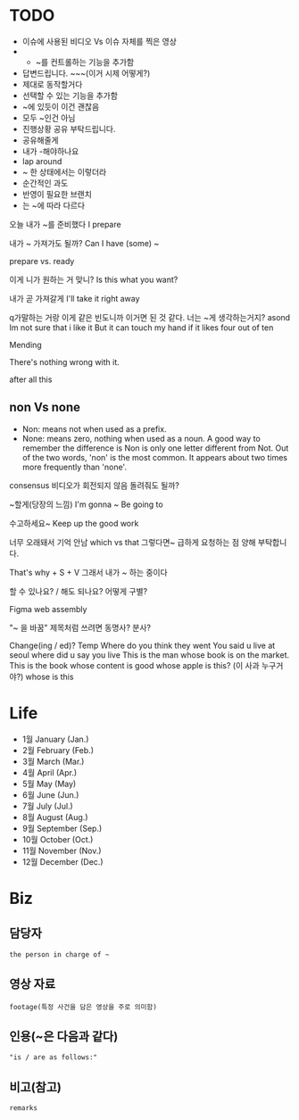 # TODO
- 이슈에 사용된 비디오 Vs 이슈 자체를 찍은 영상
- - ~를 컨트롤하는 기능을 추가함
- 답변드립니다. ~~~(이거 시제 어떻게?)
- 제대로 동작할거다
- 선택할 수 있는 기능을 추가함
- ~에 있듯이 이건 괜찮음
- 모두 ~인건 아님
- 진행상황 공유 부탁드립니다.
- 공유해줄게
- 내가 -해야하나요
- lap around
- ~ 한 상태에서는 이렇더라
- 순간적인 과도
- 반영이 필요한 브랜치
- 는 ~에 따라 다르다


오늘 내가 ~를 준비했다
I prepare

내가 ~ 가져가도 될까?
Can I have (some) ~

prepare vs. ready

이게 니가 원하는 거 맞니?
Is this what you want?

내가 곧 가져갈게
I'll take it right away

q가말하는 거랑 이게 같은 빈도니까 이거면 된 것 같다.
너는 ~게 생각하는거지?
asond
Im not sure that i like it
But it can touch my hand if it likes
four out of ten

Mending

There's nothing wrong with it.

after all this

## non Vs none
- Non: means not when used as a prefix.
- None: means zero, nothing when used as a noun.
A good way to remember the difference is Non is only one letter different from Not.
Out of the two words, 'non' is the most common. It appears about two times more
frequently than 'none'.

consensus
비디오가 회전되지 않음
돌려줘도 될까?

~할게(당장의 느낌)
I'm gonna ~
Be going to

수고하세요~
Keep up the good work

너무 오래돼서 기억 안남
which vs that
그렇다면~
급하게 요청하는 점 양해 부탁합니다.

That's why + S + V
그래서 내가 ~ 하는 중이다

할 수 있나요? / 해도 되나요? 어떻게 구별?

Figma web assembly

"~ 을 바꿈" 제목처럼 쓰려면 동명사? 분사?

Change(ing / ed)?
Temp
Where do you think they went
You said u live at seoul
where did u say you live
This is the man whose book is on the market.
This is the book whose content is good
whose apple is this?
(이 사과 누구거야?)
whose is this


# Life
- 1월 January (Jan.)
- 2월 February (Feb.)
- 3월 March (Mar.)
- 4월 April (Apr.)
- 5월 May (May)
- 6월 June (Jun.)
- 7월 July (Jul.)
- 8월 August (Aug.)
- 9월 September (Sep.)
- 10월 October (Oct.)
- 11월 November (Nov.)
- 12월 December (Dec.)

# Biz

## 담당자
	the person in charge of ~

## 영상 자료
	footage(특정 사건을 담은 영상을 주로 의미함)

## 인용(~은 다음과 같다)
	"is / are as follows:"
	
## 비고(참고)
	remarks
